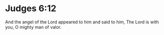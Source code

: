 # Judges 6:12

And the angel of the Lord appeared to him and said to him, The Lord is with you, O mighty man of valor.
